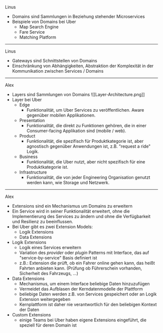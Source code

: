 Linus
- Domains sind Sammlungen in Beziehung stehender Microservices
- Beispiele von Domains bei Uber
	- Map Search Engine
	- Fare Service
	- Matching Platform
---
Linus
- Gateways sind Schnittstellen von Domains
- Einschränkung von Abhängigkeiten, Abstraktion der Komplexität in der Kommunikation zwischen Services / Domains
---
Alex
- Layers sind Sammlungen von Domains ![[Layer-Architecture.png]] 
- Layer bei Uber
	- Edge
		- Funktionalität, um Uber Services zu veröffentlichen. Aware gegenüber mobilen Applikationen.
	- Presentation
		- Funktionalität, die direkt zu Funktionen gehören, die in einer Consumer-facing Applikation sind (mobile / web).
	- Product
		- Funktionalität, die spezifisch für Produktkategorie ist, aber agnostisch gegenüber Anwendungen ist, z.B. "request a ride" Logik.
	- Business
		- Funktionalität, die Uber nutzt, aber nicht spezifisch für eine Produktkategorie ist.
	- Infrastructure
		- Funktionalität, die von jeder Engineering Organisation genutzt werden kann, wie Storage und Netzwerk.
---
Alex
- Extensions sind ein Mechanismus um Domains zu erweitern
- Ein Service wird in seiner Funktionalität erweitert, ohne die Implementierung des Services zu ändern und ohne die Verfügbarkeit und Resilienz zu beeinflussen.
- Bei Uber gibt es zwei Extension Models:
	- Logik Extensions
	- Data Extensions
- Logik Extensions
	- Logik eines Services erweitern
	- Variation des *provider* oder *plugin* Patterns mit Interface, das auf "service-by-service" Basis definiert ist
	- z.B.: Extension die prüft, ob ein Fahrer online gehen kann, das heißt Fahrten anbieten kann. (Prüfung ob Führerschein vorhanden, Sicherheit des Fahrzeugs, ...)
- Data Extensions
	- Mechanismus, um einem Interface beliebige Daten hinzuzufügen
	- Vermeidet das Aufblasen der Kerndatenmodelle der Plattform
	- beliebige Daten werden z.B. von Services gespeichert oder an Logik Extension weitergegeben
	- Kernplattform ist daher nie verantwortlich für den beliebigen Kontext der Daten
- Custom Extensions
	- einige Teams bei Uber haben eigene Extensions eingeführt, die speziell für deren Domain ist
